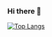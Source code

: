 ### Hi there 👋

[![Top Langs](https://github-readme-stats.vercel.app/api/top-langs/?username=mahzoun99&langs_count=5)](https://github.com/anuraghazra/github-readme-stats)


<!--
**mahzoun99/mahzoun99** is a ✨ _special_ ✨ repository because its `README.md` (this file) appears on your GitHub profile.

Here are some ideas to get you started:

- 🔭 I’m currently working on ...
- 🌱 I’m currently learning ...
- 👯 I’m looking to collaborate on ...
- 🤔 I’m looking for help with ...
- 💬 Ask me about ...
- 📫 How to reach me: ...
- 😄 Pronouns: ...
- ⚡ Fun fact: ...
-->
